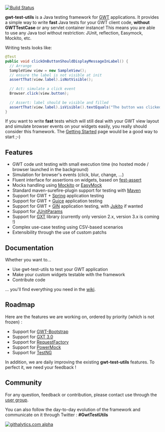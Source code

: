 [![Build Status](https://travis-ci.org/gwt-test-utils/gwt-test-utils.svg?branch=master)](https://travis-ci.org/gwt-test-utils/gwt-test-utils)

**gwt-test-utils** is a Java testing framework for [GWT](http://code.google.com/intl/fr-FR/webtoolkit/) applications. It provides a simple way to write **fast** Java tests for your GWT client code, **without GWTTestCase** or any servlet container instance! This means you are able to use any Java tool without restriction: JUnit, reflection, Easymock, Mockito, etc.

Writing tests looks like:

```java
@Test
public void clickOnButtonShouldDisplayMessageInLabel() {
  // Arrange
  SampleView view = new SampleView();
  // ensure the label is not visible at init
  assertThat(view.label).isNotVisible();
  
  // Act: simulate a click event
  Browser.click(view.button);
  
  // Assert: label should be visible and filled
  assertThat(view.label).isVisible().textEquals("The button was clicked!");
}
```

If you want to write **fast** tests which will still deal with your GWT view layout and simulate browser events on your widgets easily, you really should consider this framework. 
The [Getting Started](https://github.com/gwt-test-utils/gwt-test-utils/wiki/Getting-started) page would be a good way to start ;-) 

## Features

* GWT code unit testing with small execution time (no hosted mode / browser launched in the background)
* Simulation for browser's events (click, blur, change, ...)
* Fluent interface for assertions on widgets, based on [fest-assert](https://github.com/alexruiz/fest-assert-2.x)
* Mocks handling using [Mockito](http://mockito.org/) or [EasyMock](http://easymock.org/)
* Standard maven-surefire-plugin support for testing with [Maven](http://maven.apache.org/)
* Support for GWT + [Spring](http://www.springsource.org/) application testing
* Support for GWT + [Guice](http://code.google.com/p/google-guice/) application testing
* Support for GWT + [GIN](http://code.google.com/p/google-gin/) application testing, with [Jukito](https://code.google.com/p/jukito/) if wanted
* Support for [JUnitParams](http://code.google.com/p/junitparams/)
* Support for [GXT](http://www.sencha.com/products/gxt/) library (currently only version 2.x, version 3.x is coming !)
* Complex use-case testing using CSV-based scenarios
* Extensibility through the use of custom patchs

## Documentation

Whether you want to...
* Use gwt-test-utils to test your GWT application
* Make your custom widgets testable with the framework
* Contribute code

... you'll find everything you need in the [wiki](https://github.com/gwt-test-utils/gwt-test-utils/wiki).

## Roadmap

Here are the features we are working on, ordered by priority (which is not frozen) :

* Support for [GWT-Bootstrap](https://github.com/gwtbootstrap/gwt-bootstrap)
* Support for [GXT 3.0](http://www.sencha.com/products/gxt/)
* Support for [RequestFactory](http://code.google.com/intl/fr-FR/webtoolkit/doc/latest/DevGuideRequestFactory.html)
* Support for [PowerMock](http://code.google.com/p/powermock/)
* Support for [TestNG](http://testng.org/)

In addition, we are daily improving the existing **gwt-test-utils** features. To perfect it, we need your feedback !

## Community

For any question, feedback or contribution, please contact use through the [user group](http://groups.google.com/group/gwt-test-utils-users).

You can also follow the day-to-day evolution of the framework and communicate on it through Twitter : **#GwtTestUtils**

[![githalytics.com alpha](https://cruel-carlota.pagodabox.com/f46d3a68545b8811a5f5c1d837704e6d "githalytics.com")](http://githalytics.com/gwt-test-utils/gwt-test-utils)
